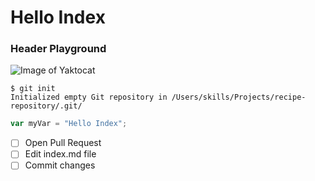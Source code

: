 # Hello Index
### Header Playground

![Image of Yaktocat](https://octodex.github.com/images/yaktocat.png)

```
$ git init
Initialized empty Git repository in /Users/skills/Projects/recipe-repository/.git/
```

``` javascript
var myVar = "Hello Index";
```

- [ ] Open Pull Request
- [ ] Edit index.md file
- [ ] Commit changes
